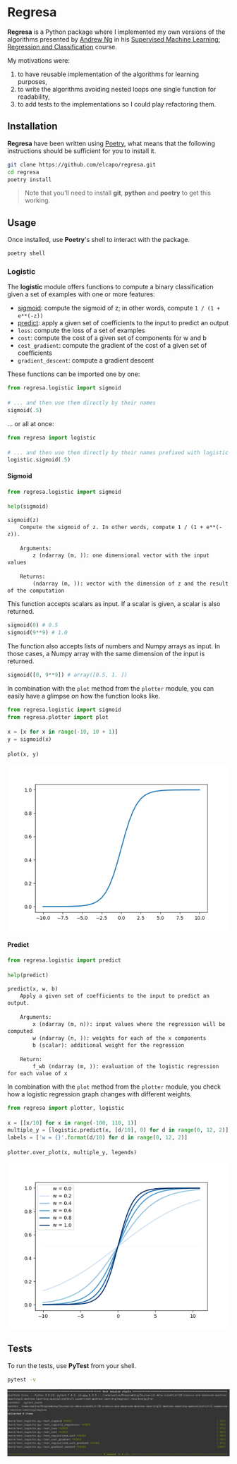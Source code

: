 # Regresa

**Regresa** is a Python package where I implemented my own versions of the algorithms presented by [Andrew Ng](https://www.andrewng.org) in his [Supervised Machine Learning: Regression and Classification](https://www.coursera.org/learn/machine-learning?specialization=machine-learning-introduction) course.

My motivations were:

1. to have reusable implementation of the algorithms for learning purposes,
2. to write the algorithms avoiding nested loops one single function for readability,
3. to add tests to the implementations so I could play refactoring them.

## Installation

**Regresa** have been written using [Poetry](https://python-poetry.org), what means that the following instructions should be sufficient for you to install it.

```bash
git clone https://github.com/elcapo/regresa.git
cd regresa
poetry install
```

> Note that you'll need to install **git**, **python** and **poetry** to get this working.

## Usage

Once installed, use **Poetry**'s shell to interact with the package.

```bash
poetry shell
```

### Logistic

The **logistic** module offers functions to compute a binary classification given a set of examples with one or more features:

- [sigmoid](#sigmoid): compute the sigmoid of z; in other words, compute `1 / (1 + e**(-z))`
- [predict](#predict): apply a given set of coefficients to the input to predict an output
- `loss`: compute the loss of a set of examples
- `cost`: compute the cost of a given set of components for w and b
- `cost_gradient`: compute the gradient of the cost of a given set of coefficients
- `gradient_descent`: compute a gradient descent

These functions can be imported one by one:

```python
from regresa.logistic import sigmoid

# ... and then use them directly by their names
sigmoid(.5)
```

... or all at once:

```python
from regresa import logistic

# ... and then use them directly by their names prefixed with logistic
logistic.sigmoid(.5)
```

#### Sigmoid

```python
from regresa.logistic import sigmoid

help(sigmoid)
```

```
sigmoid(z)
    Compute the sigmoid of z. In other words, compute 1 / (1 + e**(-z)).
    
    Arguments:
        z (ndarray (m, )): one dimensional vector with the input values
    
    Returns:
        (ndarray (m, )): vector with the dimension of z and the result of the computation
```

This function accepts scalars as input. If a scalar is given, a scalar is also returned.

```python
sigmoid(0) # 0.5
sigmoid(9**9) # 1.0
```

The function also accepts lists of numbers and Numpy arrays as input. In those cases, a Numpy array with the same dimension of the input is returned.

```python
sigmoid([0, 9**9]) # array([0.5, 1. ])
```

In combination with the `plot` method from the `plotter` module, you can easily have a glimpse on how the function looks like.

```python
from regresa.logistic import sigmoid
from regresa.plotter import plot

x = [x for x in range(-10, 10 + 1)]
y = sigmoid(x)

plot(x, y)
```

![Sigmoid function plotted from x = -10 to x = +10](assets/sigmoid_plot.png)

#### Predict

```python
from regresa.logistic import predict

help(predict)
```

```
predict(x, w, b)
    Apply a given set of coefficients to the input to predict an output.
    
    Arguments:
        x (ndarray (m, n)): input values where the regression will be computed
        w (ndarray (n, )): weights for each of the x components
        b (scalar): additional weight for the regression
    
    Return:
        f_wb (ndarray (m, )): evaluation of the logistic regression for each value of x
```

In combination with the `plot` method from the `plotter` module, you check how a logistic regression graph changes with different weights.

```python
from regresa import plotter, logistic

x = [[x/10] for x in range(-100, 110, 1)]
multiple_y = [logistic.predict(x, [d/10], 0) for d in range(0, 12, 2)]
labels = ['w = {}'.format(d/10) for d in range(0, 12, 2)]

plotter.over_plot(x, multiple_y, legends)
```

![Logistic regression for weights increasing in factors of 0.2](assets/predict_plot.png)

## Tests

To run the tests, use **PyTest** from your shell.

```bash
pytest -v
```

![Example of result of running the test suite](assets/screenshot_of_the_first_testuite.png)
